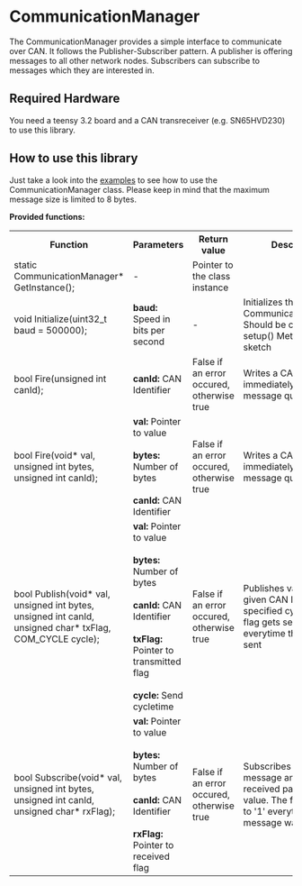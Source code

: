 
# CommunicationManager
The CommunicationManager provides a simple interface to communicate over CAN. It follows the Publisher-Subscriber pattern.
A publisher is offering messages to all other network nodes. Subscribers can subscribe to messages which they are interested in.

## Required Hardware
You need a teensy 3.2 board and a CAN transreceiver (e.g. SN65HVD230) to use this library.

## How to use this library
Just take a look into the [examples](examples/) to see how to use the CommunicationManager class. Please keep in mind that the maximum message size is limited to 8 bytes.

**Provided functions:**
<table class="tg">
  <tr>
    <th class="tg-1wig">Function</th>
    <th class="tg-1wig">Parameters</th>
    <th class="tg-1wig">Return value</th>
    <th class="tg-0lax">Description</th>
  </tr>
  <tr>
    <td class="tg-0lax">static CommunicationManager* GetInstance();</td>
    <td class="tg-0lax">-</td>
    <td class="tg-0lax">Pointer to the class instance</td>
    <td class="tg-0lax"></td>
  </tr>
  <tr>
    <td class="tg-0lax">void Initialize(uint32_t baud = 500000);</td>
    <td class="tg-0lax"><b>baud:</b> Speed in bits per second</td>
    <td class="tg-0lax">-</td>
    <td class="tg-0lax">Initializes the CommunicationManager. Should be called in the setup() Method of your sketch</td>
  </tr>
  <tr>
    <td class="tg-0lax">bool Fire(unsigned int canId);</td>
    <td class="tg-0lax"><b style="font-weight:bold">canId:</b><b style="font-weight:normal"> </b>CAN Identifier</td>
    <td class="tg-0lax">False if an error occured, otherwise true</td>
    <td class="tg-0lax">Writes a CAN message immediately into the message queue</td>
  </tr>
  <tr>
    <td class="tg-0lax">bool Fire(void* val, unsigned int bytes, unsigned int canId);</td>
    <td class="tg-0lax"><b style="font-weight:bold">val:</b>  Pointer to value<br><br><b style="font-weight:bold">bytes:</b> Number of bytes<br><br><b style="font-weight:bold">canId:</b> CAN Identifier</td>
    <td class="tg-0lax">False if an error occured, otherwise true</td>
    <td class="tg-0lax">Writes a CAN message immediately into the message queue</td>
  </tr>
  <tr>
    <td class="tg-0lax">bool Publish(void* val, unsigned int bytes, unsigned int canId, unsigned char* txFlag, COM_CYCLE cycle);</td>
    <td class="tg-0lax"><b style="font-weight:bold">val:</b> Pointer to value<br><br>
	<b style="font-weight:bold">bytes:</b> Number of bytes<br><br><b style="font-weight:bold">canId:</b> CAN Identifier<br><br>
	<b style="font-weight:bold">txFlag:</b> Pointer to transmitted flag<br><br><b style="font-weight:bold">cycle:</b> Send cycletime<br><td class="tg-0lax">False if an error occured, otherwise true</td>
    <td class="tg-0lax">Publishes value with the given CAN Identifier with specified cycle time. The flag gets set to '1' everytime the value was sent</td>
  </tr>
  <tr>
    <td class="tg-0lax">bool Subscribe(void* val, unsigned int bytes, unsigned int canId, unsigned char* rxFlag);</td>
    <td class="tg-0lax"><b style="font-weight:bold">val:</b> Pointer to value<br><br>
	<b style="font-weight:bold">bytes:</b> Number of bytes<br><br><b style="font-weight:bold">canId:</b> CAN Identifier<br><br>
	<b style="font-weight:bold">rxFlag:</b> Pointer to received flag<br></td>
    <td class="tg-0lax">False if an error occured, otherwise true</td>
    <td class="tg-0lax">Subscribes to a CAN message and writes the received payload into value. The flag gets set to '1' everytime a message was received</td>
  </tr>
</table>
